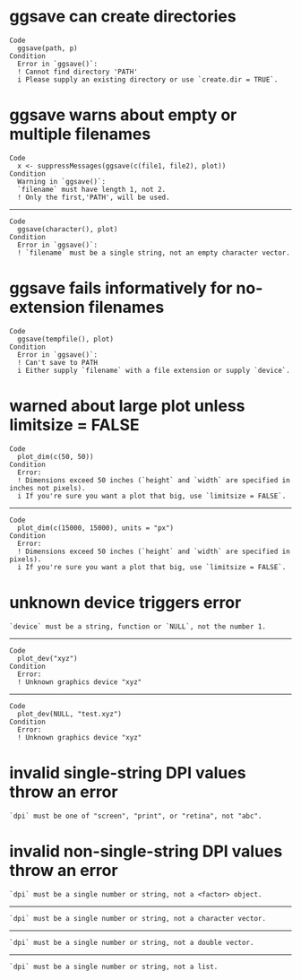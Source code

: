# ggsave can create directories

    Code
      ggsave(path, p)
    Condition
      Error in `ggsave()`:
      ! Cannot find directory 'PATH'
      i Please supply an existing directory or use `create.dir = TRUE`.

# ggsave warns about empty or multiple filenames

    Code
      x <- suppressMessages(ggsave(c(file1, file2), plot))
    Condition
      Warning in `ggsave()`:
      `filename` must have length 1, not 2.
      ! Only the first,'PATH', will be used.

---

    Code
      ggsave(character(), plot)
    Condition
      Error in `ggsave()`:
      ! `filename` must be a single string, not an empty character vector.

# ggsave fails informatively for no-extension filenames

    Code
      ggsave(tempfile(), plot)
    Condition
      Error in `ggsave()`:
      ! Can't save to PATH
      i Either supply `filename` with a file extension or supply `device`.

# warned about large plot unless limitsize = FALSE

    Code
      plot_dim(c(50, 50))
    Condition
      Error:
      ! Dimensions exceed 50 inches (`height` and `width` are specified in inches not pixels).
      i If you're sure you want a plot that big, use `limitsize = FALSE`.

---

    Code
      plot_dim(c(15000, 15000), units = "px")
    Condition
      Error:
      ! Dimensions exceed 50 inches (`height` and `width` are specified in pixels).
      i If you're sure you want a plot that big, use `limitsize = FALSE`.

# unknown device triggers error

    `device` must be a string, function or `NULL`, not the number 1.

---

    Code
      plot_dev("xyz")
    Condition
      Error:
      ! Unknown graphics device "xyz"

---

    Code
      plot_dev(NULL, "test.xyz")
    Condition
      Error:
      ! Unknown graphics device "xyz"

# invalid single-string DPI values throw an error

    `dpi` must be one of "screen", "print", or "retina", not "abc".

# invalid non-single-string DPI values throw an error

    `dpi` must be a single number or string, not a <factor> object.

---

    `dpi` must be a single number or string, not a character vector.

---

    `dpi` must be a single number or string, not a double vector.

---

    `dpi` must be a single number or string, not a list.

